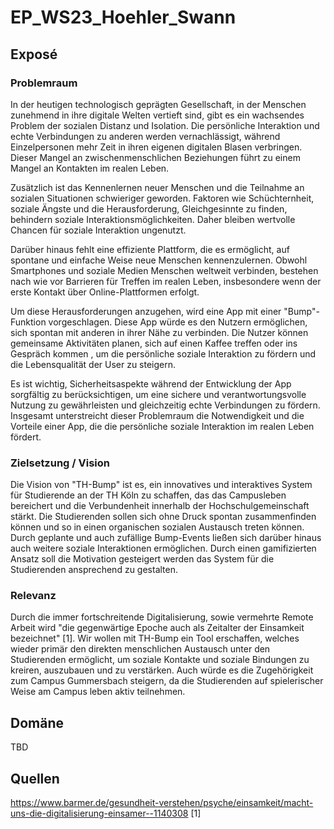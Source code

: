 # EP_WS23_Hoehler_Swann

## Exposé

### Problemraum

In der heutigen technologisch geprägten Gesellschaft, in der Menschen zunehmend in ihre digitale Welten vertieft sind, gibt es ein wachsendes Problem der sozialen Distanz und Isolation. Die persönliche Interaktion und echte Verbindungen zu anderen werden vernachlässigt, während Einzelpersonen mehr Zeit in ihren eigenen digitalen Blasen verbringen. Dieser Mangel an zwischenmenschlichen Beziehungen führt zu einem Mangel an Kontakten im realen Leben.

Zusätzlich ist das Kennenlernen neuer Menschen und die Teilnahme an sozialen Situationen schwieriger geworden. Faktoren wie Schüchternheit, soziale Ängste und die Herausforderung, Gleichgesinnte zu finden, behindern soziale Interaktionsmöglichkeiten. Daher bleiben wertvolle Chancen für soziale Interaktion ungenutzt.

Darüber hinaus fehlt eine effiziente Plattform, die es ermöglicht, auf spontane und einfache Weise neue Menschen kennenzulernen. Obwohl Smartphones und soziale Medien Menschen weltweit verbinden, bestehen nach wie vor Barrieren für Treffen im realen Leben, insbesondere wenn der erste Kontakt über Online-Plattformen erfolgt.

Um diese Herausforderungen anzugehen, wird eine App mit einer "Bump"-Funktion vorgeschlagen. Diese App würde es den Nutzern ermöglichen, sich spontan mit anderen in ihrer Nähe zu verbinden. Die Nutzer können gemeinsame Aktivitäten planen, sich auf einen Kaffee treffen oder ins Gespräch kommen , um die persönliche soziale Interaktion zu fördern und die Lebensqualität der User zu steigern.

Es ist wichtig, Sicherheitsaspekte während der Entwicklung der App sorgfältig zu berücksichtigen, um eine sichere und verantwortungsvolle Nutzung zu gewährleisten und gleichzeitig echte Verbindungen zu fördern. Insgesamt unterstreicht dieser Problemraum die Notwendigkeit und die Vorteile einer App, die die persönliche soziale Interaktion im realen Leben fördert.



### Zielsetzung / Vision

Die Vision von "TH-Bump" ist es, ein innovatives und interaktives System für Studierende an der TH Köln zu schaffen, das das Campusleben bereichert und die Verbundenheit innerhalb der Hochschulgemeinschaft stärkt. Die Studierenden sollen sich ohne Druck spontan zusammenfinden können und so in einen organischen sozialen Austausch treten können. Durch geplante und auch zufällige Bump-Events ließen sich darüber hinaus auch weitere soziale Interaktionen ermöglichen. Durch einen gamifizierten Ansatz soll die Motivation gesteigert werden das System für die Studierenden ansprechend zu gestalten.

### Relevanz

Durch die immer fortschreitende Digitalisierung, sowie vermehrte Remote Arbeit wird "die gegenwärtige Epoche auch als Zeitalter der Einsamkeit bezeichnet" [1]. Wir wollen mit TH-Bump ein Tool erschaffen, welches wieder primär den direkten menschlichen Austausch unter den Studierenden ermöglicht, um soziale Kontakte und soziale Bindungen zu kreiren, auszubauen und zu verstärken. Auch würde es die Zugehörigkeit zum Campus Gummersbach steigern, da die Studierenden auf spielerischer Weise am Campus leben aktiv teilnehmen.

## Domäne

TBD

## Quellen

https://www.barmer.de/gesundheit-verstehen/psyche/einsamkeit/macht-uns-die-digitalisierung-einsamer--1140308 [1]
